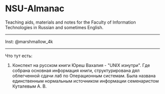 # NSU-Almanac
Teaching aids, materials and notes for the Faculty of Information Technologies in Russian and sometimes English. 

-------
Inst: @marshmallow_4k

-------


Что тут есть:

1. Конспект на русском книги Юреш Вахалия - "UNIX изнутри". Где собрана основная информация книги, структурирована дял облегченной сдачи лаб по Операционным системам. Была названа единственным нормальным источником информации семенаристом Куталевым А. В.
